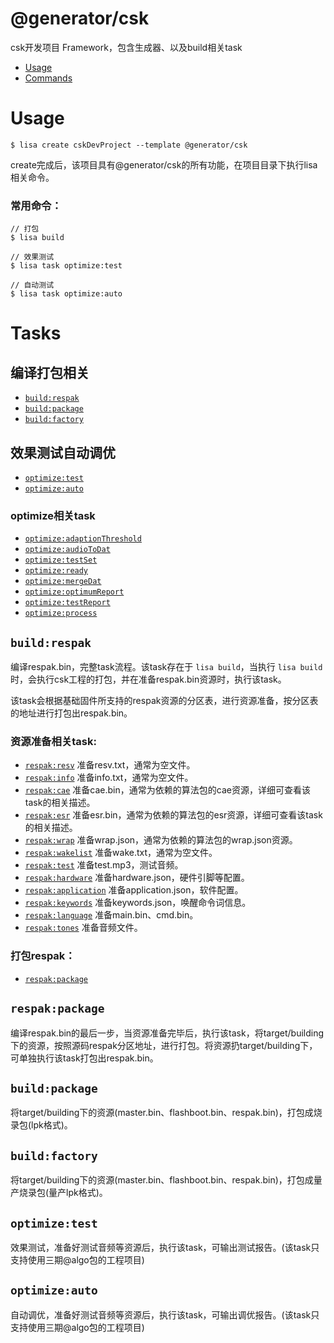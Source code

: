 @generator/csk
====

csk开发项目 Framework，包含生成器、以及build相关task

* [Usage](#usage)
* [Commands](#commands)

# Usage
```sh-session
$ lisa create cskDevProject --template @generator/csk
```

create完成后，该项目具有@generator/csk的所有功能，在项目目录下执行lisa相关命令。

### 常用命令：

```sh-session
// 打包
$ lisa build
```

```sh-session
// 效果测试
$ lisa task optimize:test
```

```sh-session
// 自动测试
$ lisa task optimize:auto
```

# Tasks

## 编译打包相关

* [`build:respak`](#build:respak)
* [`build:package`](#build:package)
* [`build:factory`](#build:factory)

## 效果测试自动调优

* [`optimize:test`](#optimize:test)
* [`optimize:auto`](#optimize:auto)

### optimize相关task
* [`optimize:adaptionThreshold`](#optimize:adaptionThreshold)
* [`optimize:audioToDat`](#optimize:audioToDat)
* [`optimize:testSet`](#optimize:testSet)
* [`optimize:ready`](#optimize:ready)
* [`optimize:mergeDat`](#optimize:mergeDat)
* [`optimize:optimumReport`](#optimize:optimumReport)
* [`optimize:testReport`](#optimize:testReport)
* [`optimize:process`](#optimize:process)


## `build:respak`

编译respak.bin，完整task流程。该task存在于 `lisa build`，当执行 `lisa build` 时，会执行csk工程的打包，并在准备respak.bin资源时，执行该task。

该task会根据基础固件所支持的respak资源的分区表，进行资源准备，按分区表的地址进行打包出respak.bin。

### 资源准备相关task:

* [`respak:resv`](#respak:resv) 准备resv.txt，通常为空文件。          
* [`respak:info`](#respak:info) 准备info.txt，通常为空文件。        
* [`respak:cae`](#respak:cae) 准备cae.bin，通常为依赖的算法包的cae资源，详细可查看该task的相关描述。  
* [`respak:esr`](#respak:esr) 准备esr.bin，通常为依赖的算法包的esr资源，详细可查看该task的相关描述。   
* [`respak:wrap`](#respak:wrap) 准备wrap.json，通常为依赖的算法包的wrap.json资源。      
* [`respak:wakelist`](#respak:wakelist) 准备wake.txt，通常为空文件。
* [`respak:test`](#respak:test) 准备test.mp3，测试音频。     
* [`respak:hardware`](#respak:hardware) 准备hardware.json，硬件引脚等配置。  
* [`respak:application`](#respak:application)  准备application.json，软件配置。  
* [`respak:keywords`](#respak:keywords)  准备keywords.json，唤醒命令词信息。
* [`respak:language`](#respak:language) 准备main.bin、cmd.bin。  
* [`respak:tones`](#respak:tones)  准备音频文件。

### 打包respak：

* [`respak:package`](#respak:package)

## `respak:package`

编译respak.bin的最后一步，当资源准备完毕后，执行该task，将target/building下的资源，按照源码respak分区地址，进行打包。将资源扔target/building下，可单独执行该task打包出respak.bin。

## `build:package`

将target/building下的资源(master.bin、flashboot.bin、respak.bin)，打包成烧录包(lpk格式)。

## `build:factory`

将target/building下的资源(master.bin、flashboot.bin、respak.bin)，打包成量产烧录包(量产lpk格式)。

## `optimize:test`

效果测试，准备好测试音频等资源后，执行该task，可输出测试报告。(该task只支持使用三期@algo包的工程项目)

## `optimize:auto`

自动调优，准备好测试音频等资源后，执行该task，可输出调优报告。(该task只支持使用三期@algo包的工程项目)

